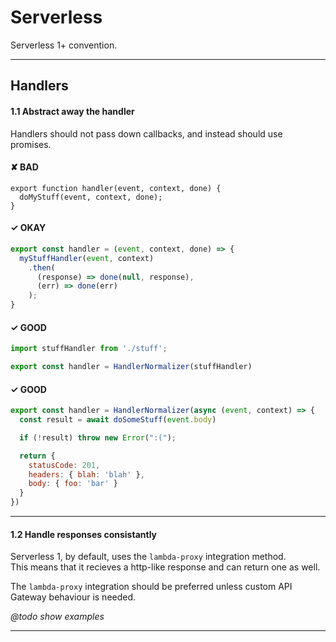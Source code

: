 # Serverless

Serverless 1+ convention.

---

## Handlers

#### 1.1 Abstract away the handler

Handlers should not pass down callbacks, and instead should use promises.  

#### ✘ BAD

```
export function handler(event, context, done) {
  doMyStuff(event, context, done);
}
```


#### ✓ OKAY

```js
export const handler = (event, context, done) => {
  myStuffHandler(event, context)
    .then(
      (response) => done(null, response),
      (err) => done(err)
    );
}
```

#### ✓ GOOD

```js
import stuffHandler from './stuff';

export const handler = HandlerNormalizer(stuffHandler)
```

#### ✓ GOOD

```js
export const handler = HandlerNormalizer(async (event, context) => {
  const result = await doSomeStuff(event.body)

  if (!result) throw new Error(":(");

  return {
    statusCode: 201,
    headers: { blah: 'blah' },
    body: { foo: 'bar' }
  }
})
```

---

#### 1.2 Handle responses consistantly

Serverless 1, by default, uses the `lambda-proxy` integration method.  
This means that it recieves a http-like response and can return one as well.

The `lambda-proxy` integration should be preferred unless custom API Gateway behaviour is needed.

_@todo show examples_

---